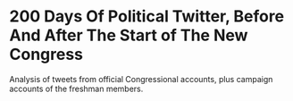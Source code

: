 # 200 Days Of Political Twitter, Before And After The Start of The New Congress

Analysis of tweets from official Congressional accounts, plus campaign accounts of the freshman members.


